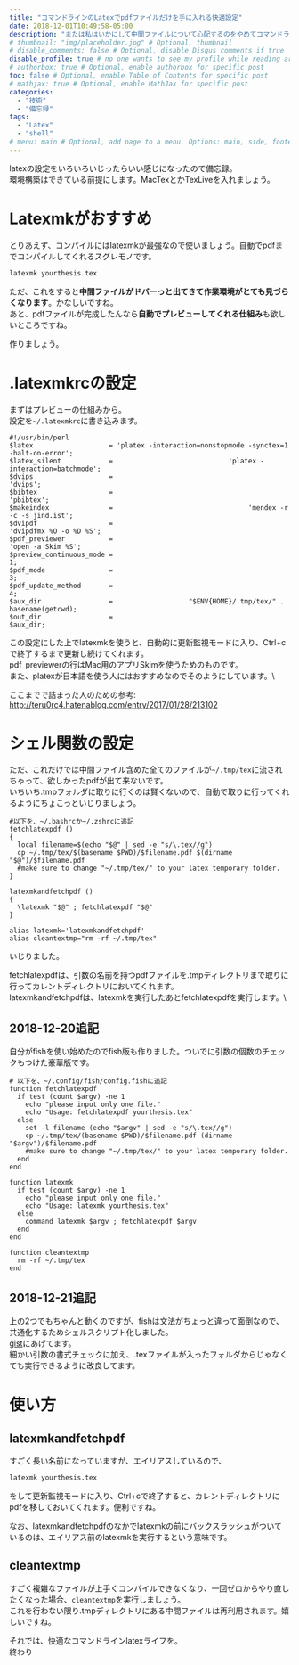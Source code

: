 ```yaml
---
title: "コマンドラインのLatexでpdfファイルだけを手に入れる快適設定"
date: 2018-12-01T10:49:58-05:00
description: "または私はいかにして中間ファイルについて心配するのをやめてコマンドラインでのlatexを愛するようになったか"
# thumbnail: "img/placeholder.jpg" # Optional, thumbnail
# disable_comments: false # Optional, disable Disqus comments if true
disable_profile: true # no one wants to see my profile while reading articles
# authorbox: true # Optional, enable authorbox for specific post
toc: false # Optional, enable Table of Contents for specific post
# mathjax: true # Optional, enable MathJax for specific post
categories:
  - "技術"
  - "備忘録"
tags:
  - "Latex"
  - "shell"
# menu: main # Optional, add page to a menu. Options: main, side, footer
---
```


latexの設定をいろいろいじったらいい感じになったので備忘録。\
環境構築はできている前提にします。MacTexとかTexLiveを入れましょう。

# Latexmkがおすすめ
とりあえず、コンパイルにはlatexmkが最強なので使いましょう。自動でpdfまでコンパイルしてくれるスグレモノです。
```latexmake.sh
latexmk yourthesis.tex
```

ただ、これをすると**中間ファイルがドバーっと出てきて作業環境がとても見づらくなります**。かなしいですね。\
あと、pdfファイルが完成したんなら**自動でプレビューしてくれる仕組み**も欲しいところですね。

作りましょう。

# .latexmkrcの設定
まずはプレビューの仕組みから。\
設定を`~/.latexmkrc`に書き込みます。

```latexmkrc
#!/usr/bin/perl
$latex                   = 'platex -interaction=nonstopmode -synctex=1 -halt-on-error';
$latex_silent            =                             'platex -interaction=batchmode';
$dvips                   =                                                     'dvips';
$bibtex                  =                                                   'pbibtex';
$makeindex               =                                  'mendex -r -c -s jind.ist';
$dvipdf                  =                                      'dvipdfmx %O -o %D %S';
$pdf_previewer           =                                           'open -a Skim %S';
$preview_continuous_mode =                                                           1;
$pdf_mode                =                                                           3;
$pdf_update_method       =                                                           4;
$aux_dir                 =                   "$ENV{HOME}/.tmp/tex/" . basename(getcwd);
$out_dir                 =                                                    $aux_dir;
```

この設定にした上でlatexmkを使うと、自動的に更新監視モードに入り、Ctrl+cで終了するまで更新し続けてくれます。\
pdf_previewerの行はMac用のアプリSkimを使うためのものです。\
また、platexが日本語を使う人にはおすすめなのでそのようにしています。\

ここまでで詰まった人のための参考:
http://teru0rc4.hatenablog.com/entry/2017/01/28/213102

# シェル関数の設定
ただ、これだけでは中間ファイル含めた全てのファイルが`~/.tmp/tex`に流されちゃって、欲しかったpdfが出て来ないです。\
いちいち.tmpフォルダに取りに行くのは賢くないので、自動で取りに行ってくれるようにちょこっといじりましょう。

```.zshrc
#以下を、~/.bashrcか~/.zshrcに追記
fetchlatexpdf ()
{
  local filename=$(echo "$@" | sed -e "s/\.tex//g")
  cp ~/.tmp/tex/$(basename $PWD)/$filename.pdf $(dirname "$@")/$filename.pdf
  #make sure to change "~/.tmp/tex/" to your latex temporary folder.
}

latexmkandfetchpdf ()
{
  \latexmk "$@" ; fetchlatexpdf "$@"
}

alias latexmk='latexmkandfetchpdf'
alias cleantextmp="rm -rf ~/.tmp/tex"
```
いじりました。

fetchlatexpdfは、引数の名前を持つpdfファイルを.tmpディレクトリまで取りに行ってカレントディレクトリにおいてくれます。\
latexmkandfetchpdfは、latexmkを実行したあとfetchlatexpdfを実行します。\

## 2018-12-20追記
自分がfishを使い始めたのでfish版も作りました。ついでに引数の個数のチェックもつけた豪華版です。
```config.fish
# 以下を、~/.config/fish/config.fishに追記
function fetchlatexpdf
  if test (count $argv) -ne 1
    echo "please input only one file."
    echo "Usage: fetchlatexpdf yourthesis.tex"
  else
    set -l filename (echo "$argv" | sed -e "s/\.tex//g")
    cp ~/.tmp/tex/(basename $PWD)/$filename.pdf (dirname "$argv")/$filename.pdf
    #make sure to change "~/.tmp/tex/" to your latex temporary folder.
  end
end

function latexmk
  if test (count $argv) -ne 1
    echo "please input only one file."
    echo "Usage: latexmk yourthesis.tex"
  else
    command latexmk $argv ; fetchlatexpdf $argv
  end
end

function cleantextmp
  rm -rf ~/.tmp/tex
end
```

## 2018-12-21追記
上の2つでもちゃんと動くのですが、fishは文法がちょっと違って面倒なので、共通化するためシェルスクリプト化しました。\
[gist](https://gist.github.com/woodyZootopia/348573dc195acf0ef0f39fae7b4bf5e3)にあげてます。\
細かい引数の書式チェックに加え、.texファイルが入ったフォルダからじゃなくても実行できるように改良してます。


# 使い方
## latexmkandfetchpdf
すごく長い名前になっていますが、エイリアスしているので、
```latexmake.sh
latexmk yourthesis.tex
```
をして更新監視モードに入り、Ctrl+cで終了すると、カレントディレクトリにpdfを移しておいてくれます。便利ですね。

なお、latexmkandfetchpdfのなかでlatexmkの前にバックスラッシュがついているのは、エイリアス前のlatexmkを実行するという意味です。

## cleantextmp
すごく複雑なファイルが上手くコンパイルできなくなり、一回ゼロからやり直したくなった場合、`cleantextmp`を実行しましょう。\
これを行わない限り.tmpディレクトリにある中間ファイルは再利用されます。嬉しいですね。

それでは、快適なコマンドラインlatexライフを。\
終わり
